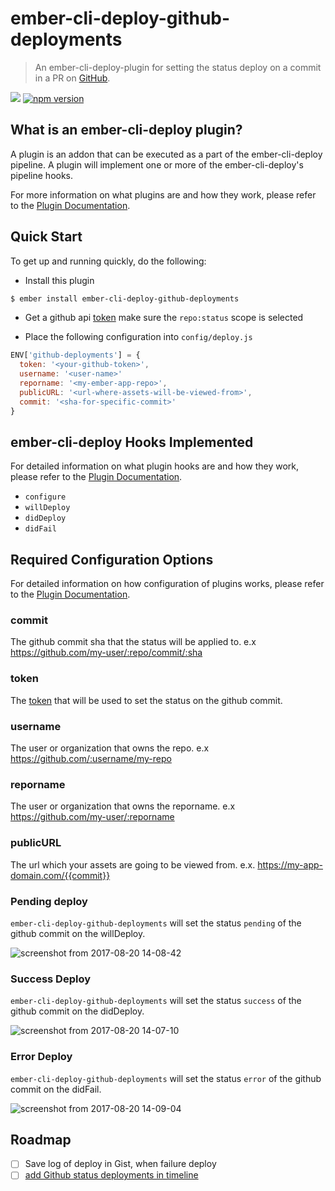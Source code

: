 # ember-cli-deploy-github-deployments

> An ember-cli-deploy-plugin for setting the status deploy on a commit in a PR on [GitHub](https://github.com/).

[![](https://ember-cli-deploy.github.io/ember-cli-deploy-version-badges/plugins/ember-cli-deploy-s3.svg)](http://ember-cli-deploy.github.io/ember-cli-deploy-version-badges/)
[![npm version](https://badge.fury.io/js/ember-cli-deploy-github-deployments.svg)](https://badge.fury.io/js/ember-cli-deploy-github-deployments)

## What is an ember-cli-deploy plugin?

A plugin is an addon that can be executed as a part of the ember-cli-deploy pipeline. A plugin will implement one or more of the ember-cli-deploy's pipeline hooks.

For more information on what plugins are and how they work, please refer to the [Plugin Documentation][2].


## Quick Start

To get up and running quickly, do the following:

- Install this plugin

```bash
$ ember install ember-cli-deploy-github-deployments
```

- Get a github api [token](https://github.com/settings/tokens) make sure the `repo:status` scope is selected

- Place the following configuration into `config/deploy.js`

```javascript
ENV['github-deployments'] = {
  token: '<your-github-token>',
  username: '<user-name>'
  reporname: '<my-ember-app-repo>',
  publicURL: '<url-where-assets-will-be-viewed-from>',
  commit: '<sha-for-specific-commit>'
}
```

## ember-cli-deploy Hooks Implemented

For detailed information on what plugin hooks are and how they work, please refer to the [Plugin Documentation][2].

- `configure`
- `willDeploy`
- `didDeploy`
- `didFail`

## Required Configuration Options

For detailed information on how configuration of plugins works, please refer to the [Plugin Documentation][2].

### commit

The github commit sha that the status will be applied to. e.x https://github.com/my-user/:repo/commit/:sha

### token

The [token](https://github.com/settings/tokens) that will be used to set the status on the github commit.

### username

The user or organization that owns the repo. e.x https://github.com/:username/my-repo

### reporname

The user or organization that owns the reporname. e.x https://github.com/my-user/:reporname

### publicURL

The url which your assets are going to be viewed from. e.x. https://my-app-domain.com/{{commit}}

### Pending deploy
`ember-cli-deploy-github-deployments` will set the status `pending` of the github commit on the willDeploy.

![screenshot from 2017-08-20 14-08-42](https://user-images.githubusercontent.com/118861/29496839-452f279e-85b1-11e7-9ea0-0c9d608f3043.png)

### Success Deploy
`ember-cli-deploy-github-deployments` will set the status `success` of the github commit on the didDeploy.

![screenshot from 2017-08-20 14-07-10](https://user-images.githubusercontent.com/118861/29496840-452fb4e8-85b1-11e7-9706-4e2f0f8d2863.png)

### Error Deploy
`ember-cli-deploy-github-deployments` will set the status `error` of the github commit on the didFail.

![screenshot from 2017-08-20 14-09-04](https://user-images.githubusercontent.com/118861/29496838-452ec646-85b1-11e7-9319-3769c06155a9.png)

## Roadmap
- [ ] Save log of deploy in Gist, when failure deploy
- [ ] [add Github status deployments in timeline](3)

[2]: http://ember-cli.github.io/ember-cli-deploy/plugins "Plugin Documentation"
[3]: https://developer.github.com/v3/repos/deployments/

